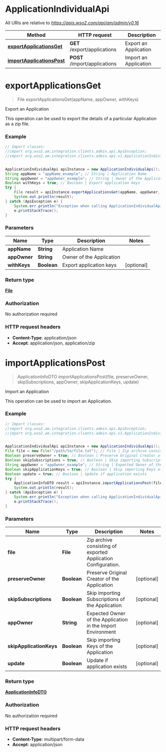 # ApplicationIndividualApi

All URIs are relative to *https://apis.wso2.com/api/am/admin/v0.16*

Method | HTTP request | Description
------------- | ------------- | -------------
[**exportApplicationsGet**](ApplicationIndividualApi.md#exportApplicationsGet) | **GET** /export/applications | Export an Application
[**importApplicationsPost**](ApplicationIndividualApi.md#importApplicationsPost) | **POST** /import/applications | Import an Application


<a name="exportApplicationsGet"></a>
# **exportApplicationsGet**
> File exportApplicationsGet(appName, appOwner, withKeys)

Export an Application

This operation can be used to export the details of a particular Application as a zip file. 

### Example
```java
// Import classes:
//import org.wso2.am.integration.clients.admin.api.ApiException;
//import org.wso2.am.integration.clients.admin.api.v1.ApplicationIndividualApi;


ApplicationIndividualApi apiInstance = new ApplicationIndividualApi();
String appName = "appName_example"; // String | Application Name 
String appOwner = "appOwner_example"; // String | Owner of the Application 
Boolean withKeys = true; // Boolean | Export application keys 
try {
    File result = apiInstance.exportApplicationsGet(appName, appOwner, withKeys);
    System.out.println(result);
} catch (ApiException e) {
    System.err.println("Exception when calling ApplicationIndividualApi#exportApplicationsGet");
    e.printStackTrace();
}
```

### Parameters

Name | Type | Description  | Notes
------------- | ------------- | ------------- | -------------
 **appName** | **String**| Application Name  |
 **appOwner** | **String**| Owner of the Application  |
 **withKeys** | **Boolean**| Export application keys  | [optional]

### Return type

[**File**](File.md)

### Authorization

No authorization required

### HTTP request headers

 - **Content-Type**: application/json
 - **Accept**: application/json, application/zip

<a name="importApplicationsPost"></a>
# **importApplicationsPost**
> ApplicationInfoDTO importApplicationsPost(file, preserveOwner, skipSubscriptions, appOwner, skipApplicationKeys, update)

Import an Application

This operation can be used to import an Application. 

### Example
```java
// Import classes:
//import org.wso2.am.integration.clients.admin.api.ApiException;
//import org.wso2.am.integration.clients.admin.api.v1.ApplicationIndividualApi;


ApplicationIndividualApi apiInstance = new ApplicationIndividualApi();
File file = new File("/path/to/file.txt"); // File | Zip archive consisting of exported Application Configuration. 
Boolean preserveOwner = true; // Boolean | Preserve Original Creator of the Application 
Boolean skipSubscriptions = true; // Boolean | Skip importing Subscriptions of the Application 
String appOwner = "appOwner_example"; // String | Expected Owner of the Application in the Import Environment 
Boolean skipApplicationKeys = true; // Boolean | Skip importing Keys of the Application 
Boolean update = true; // Boolean | Update if application exists 
try {
    ApplicationInfoDTO result = apiInstance.importApplicationsPost(file, preserveOwner, skipSubscriptions, appOwner, skipApplicationKeys, update);
    System.out.println(result);
} catch (ApiException e) {
    System.err.println("Exception when calling ApplicationIndividualApi#importApplicationsPost");
    e.printStackTrace();
}
```

### Parameters

Name | Type | Description  | Notes
------------- | ------------- | ------------- | -------------
 **file** | **File**| Zip archive consisting of exported Application Configuration.  |
 **preserveOwner** | **Boolean**| Preserve Original Creator of the Application  | [optional]
 **skipSubscriptions** | **Boolean**| Skip importing Subscriptions of the Application  | [optional]
 **appOwner** | **String**| Expected Owner of the Application in the Import Environment  | [optional]
 **skipApplicationKeys** | **Boolean**| Skip importing Keys of the Application  | [optional]
 **update** | **Boolean**| Update if application exists  | [optional]

### Return type

[**ApplicationInfoDTO**](ApplicationInfoDTO.md)

### Authorization

No authorization required

### HTTP request headers

 - **Content-Type**: multipart/form-data
 - **Accept**: application/json

